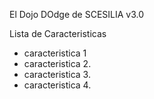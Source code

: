 El Dojo DOdge de SCESILIA
v3.0

Lista de Caracteristicas
- caracteristica 1
- caracteristica 2. 
- caracteristica 3.
- caracteristica 4.


